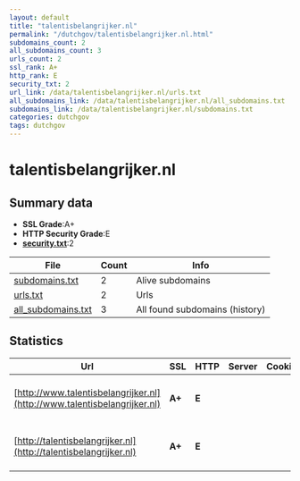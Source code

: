 ```yaml
---
layout: default
title: "talentisbelangrijker.nl"
permalink: "/dutchgov/talentisbelangrijker.nl.html"
subdomains_count: 2
all_subdomains_count: 3
urls_count: 2
ssl_rank: A+
http_rank: E
security_txt: 2
url_link: /data/talentisbelangrijker.nl/urls.txt
all_subdomains_link: /data/talentisbelangrijker.nl/all_subdomains.txt
subdomains_link: /data/talentisbelangrijker.nl/subdomains.txt
categories: dutchgov
tags: dutchgov
---
```



# talentisbelangrijker.nl
## Summary data


 - **SSL Grade**:A+
 - **HTTP Security Grade**:E
 - **[security.txt](https://www.digitaleoverheid.nl/nieuws/standaard-security-txt-nu-verplicht-voor-overheid/)**:2


| File       | Count | Info |
|------------|-------|------|
|[subdomains.txt](/DutchGovScope/data/talentisbelangrijker.nl/subdomains.txt)|2|Alive subdomains|
|[urls.txt](/DutchGovScope/data/talentisbelangrijker.nl/urls.txt)|2|Urls|
|[all_subdomains.txt](/DutchGovScope/data/talentisbelangrijker.nl/all_subdomains.txt)|3|All found subdomains (history)|


## Statistics


| Url | SSL | HTTP | Server | Cookie | HSTS | CORS | CTO | CSP | XFO | XXP | RP |FP| Tech |Title |
|--------|-------|-------|------|------|------|------|------|------|------|------|------|------|------|------|
|[http://www.talentisbelangrijker.nl](http://www.talentisbelangrijker.nl)| **A+**| **E**|| | | | | | | | :white_check_mark: | |HSTS Microsoft ASP.NET YouTube||
|[http://talentisbelangrijker.nl](http://talentisbelangrijker.nl)| **A+**| **E**|| | | | | | | | :white_check_mark: | |HSTS Microsoft ASP.NET YouTube||

